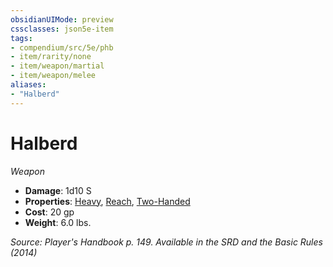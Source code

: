 ```yaml
---
obsidianUIMode: preview
cssclasses: json5e-item
tags:
- compendium/src/5e/phb
- item/rarity/none
- item/weapon/martial
- item/weapon/melee
aliases: 
- "Halberd"
---
```

# Halberd
*Weapon*  

- **Damage**: 1d10 S
- **Properties**: [Heavy](Mechanics/Rules/item-properties.md#Heavy), [Reach](Mechanics/Rules/item-properties.md#Reach), [Two-Handed](Mechanics/Rules/item-properties.md#Two-Handed)
- **Cost**: 20 gp
- **Weight**: 6.0 lbs.

*Source: Player's Handbook p. 149. Available in the <span title='Systems Reference Document (5.1)'>SRD</span> and the Basic Rules (2014)*